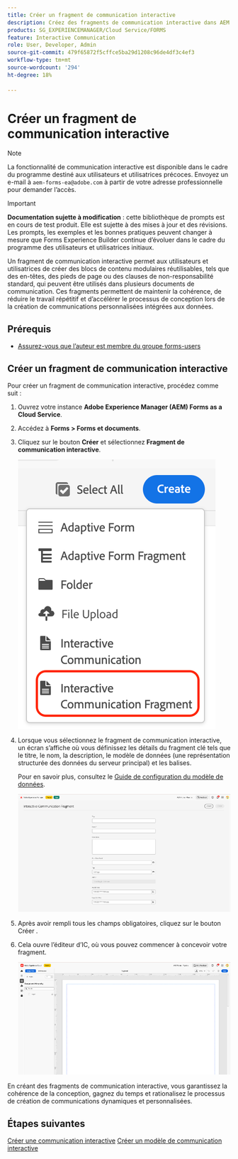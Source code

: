 ```yaml
---
title: Créer un fragment de communication interactive
description: Créez des fragments de communication interactive dans AEM Forms pour créer des blocs de contenu modulaires réutilisables qui garantissent la cohérence, gagnent du temps et prennent en charge les communications personnalisées basées sur les données.
products: SG_EXPERIENCEMANAGER/Cloud Service/FORMS
feature: Interactive Communication
role: User, Developer, Admin
source-git-commit: 479f65872f5cffce5ba29d1208c96de4df3c4ef3
workflow-type: tm+mt
source-wordcount: '294'
ht-degree: 18%

---
```


# Créer un fragment de communication interactive

>[!NOTE]
>
> La fonctionnalité de communication interactive est disponible dans le cadre du programme destiné aux utilisateurs et utilisatrices précoces. Envoyez un e-mail à `aem-forms-ea@adobe.com` à partir de votre adresse professionnelle pour demander l’accès.

>[!IMPORTANT]
>
> **Documentation sujette à modification** : cette bibliothèque de prompts est en cours de test produit. Elle est sujette à des mises à jour et des révisions. Les prompts, les exemples et les bonnes pratiques peuvent changer à mesure que Forms Experience Builder continue d’évoluer dans le cadre du programme des utilisateurs et utilisatrices initiaux.

Un fragment de communication interactive permet aux utilisateurs et utilisatrices de créer des blocs de contenu modulaires réutilisables, tels que des en-têtes, des pieds de page ou des clauses de non-responsabilité standard, qui peuvent être utilisés dans plusieurs documents de communication. Ces fragments permettent de maintenir la cohérence, de réduire le travail répétitif et d’accélérer le processus de conception lors de la création de communications personnalisées intégrées aux données.

## Prérequis

* [Assurez-vous que l’auteur est membre du groupe forms-users](/help/forms/setup-forms-cloud-service.md#configure-users)

## Créer un fragment de communication interactive

Pour créer un fragment de communication interactive, procédez comme suit :

1. Ouvrez votre instance **Adobe Experience Manager (AEM) Forms as a Cloud Service**.
1. Accédez à **Forms > Forms et documents**.
1. Cliquez sur le bouton **Créer** et sélectionnez **Fragment de communication interactive**.

   ![Rechercher un document IC](/help/forms/interactive-communication/assets/fragment.png)

1. Lorsque vous sélectionnez le fragment de communication interactive, un écran s’affiche où vous définissez les détails du fragment clé tels que le titre, le nom, la description, le modèle de données (une représentation structurée des données du serveur principal) et les balises.

   Pour en savoir plus, consultez le [Guide de configuration du modèle de données](https://experienceleague.adobe.com/fr/docs/experience-manager-cloud-service/content/forms/integrate/use-form-data-model/create-form-data-models).

   ![Rechercher un document IC](/help/forms/interactive-communication/assets/createfrgmnt.png)

1. Après avoir rempli tous les champs obligatoires, cliquez sur le bouton Créer .
1. Cela ouvre l’éditeur d’IC, où vous pouvez commencer à concevoir votre fragment.

   ![Rechercher un document IC](/help/forms/interactive-communication/assets/frgmntui.png)

En créant des fragments de communication interactive, vous garantissez la cohérence de la conception, gagnez du temps et rationalisez le processus de création de communications dynamiques et personnalisées.

## Étapes suivantes

[Créer une communication interactive](/help/forms/interactive-communication/create-interactive-communication.md)
[Créer un modèle de communication interactive](/help/forms/interactive-communication/create-interactive-communication-template.md)
